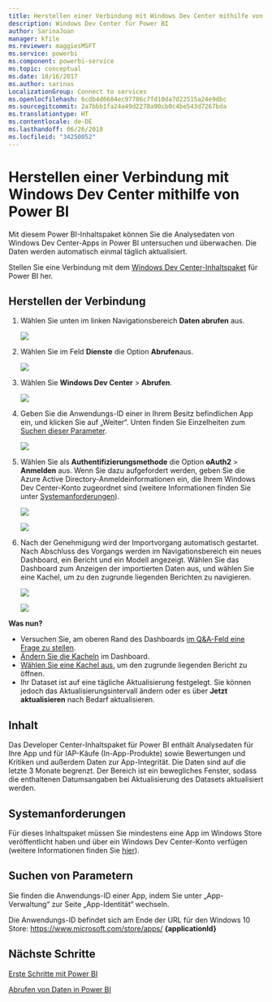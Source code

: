 ```yaml
---
title: Herstellen einer Verbindung mit Windows Dev Center mithilfe von Power BI
description: Windows Dev Center für Power BI
author: SarinaJoan
manager: kfile
ms.reviewer: maggiesMSFT
ms.service: powerbi
ms.component: powerbi-service
ms.topic: conceptual
ms.date: 10/16/2017
ms.author: sarinas
LocalizationGroup: Connect to services
ms.openlocfilehash: 6cdb4d6684ec97786c7fd10da7d22515a24e9dbc
ms.sourcegitcommit: 2a7bbb1fa24a49d2278a90cb0c4be543d7267bda
ms.translationtype: HT
ms.contentlocale: de-DE
ms.lasthandoff: 06/26/2018
ms.locfileid: "34250052"
---
```

# <a name="connect-to-windows-dev-center-with-power-bi"></a>Herstellen einer Verbindung mit Windows Dev Center mithilfe von Power BI
Mit diesem Power BI-Inhaltspaket können Sie die Analysedaten von Windows Dev Center-Apps in Power BI untersuchen und überwachen. Die Daten werden automatisch einmal täglich aktualisiert.

Stellen Sie eine Verbindung mit dem [Windows Dev Center-Inhaltspaket](https://app.powerbi.com/getdata/services/devcenter) für Power BI her.

## <a name="how-to-connect"></a>Herstellen der Verbindung
1. Wählen Sie unten im linken Navigationsbereich **Daten abrufen** aus.
   
   ![](media/service-connect-to-windows-dev-center/getdata.png)
2. Wählen Sie im Feld **Dienste** die Option **Abrufen**aus.
   
   ![](media/service-connect-to-windows-dev-center/services.png)
3. Wählen Sie **Windows Dev Center** \> **Abrufen**.
   
   ![](media/service-connect-to-windows-dev-center/windowsdev.png)
4. Geben Sie die Anwendungs-ID einer in Ihrem Besitz befindlichen App ein, und klicken Sie auf „Weiter“. Unten finden Sie Einzelheiten zum [Suchen dieser Parameter](#FindingParams).
   
   ![](media/service-connect-to-windows-dev-center/params.png)
5. Wählen Sie als **Authentifizierungsmethode** die Option **oAuth2** \> **Anmelden** aus. Wenn Sie dazu aufgefordert werden, geben Sie die Azure Active Directory-Anmeldeinformationen ein, die Ihrem Windows Dev Center-Konto zugeordnet sind (weitere Informationen finden Sie unter [Systemanforderungen](#Requirements)).
   
    ![](media/service-connect-to-windows-dev-center/creds.png)
   
    ![](media/service-connect-to-windows-dev-center/creds2.png)
6. Nach der Genehmigung wird der Importvorgang automatisch gestartet. Nach Abschluss des Vorgangs werden im Navigationsbereich ein neues Dashboard, ein Bericht und ein Modell angezeigt. Wählen Sie das Dashboard zum Anzeigen der importierten Daten aus, und wählen Sie eine Kachel, um zu den zugrunde liegenden Berichten zu navigieren.
   
    ![](media/service-connect-to-windows-dev-center/dashboard.png)
   
    ![](media/service-connect-to-windows-dev-center/report.png)

**Was nun?**

* Versuchen Sie, am oberen Rand des Dashboards [im Q&A-Feld eine Frage zu stellen](power-bi-q-and-a.md).
* [Ändern Sie die Kacheln](service-dashboard-edit-tile.md) im Dashboard.
* [Wählen Sie eine Kachel aus](service-dashboard-tiles.md), um den zugrunde liegenden Bericht zu öffnen.
* Ihr Dataset ist auf eine tägliche Aktualisierung festgelegt. Sie können jedoch das Aktualisierungsintervall ändern oder es über **Jetzt aktualisieren** nach Bedarf aktualisieren.

## <a name="whats-included"></a>Inhalt
Das Developer Center-Inhaltspaket für Power BI enthält Analysedaten für Ihre App und für IAP-Käufe (In-App-Produkte) sowie Bewertungen und Kritiken und außerdem Daten zur App-Integrität. Die Daten sind auf die letzte 3 Monate begrenzt. Der Bereich ist ein bewegliches Fenster, sodass die enthaltenen Datumsangaben bei Aktualisierung des Datasets aktualisiert werden.

<a name="Requirements"></a>

## <a name="system-requirements"></a>Systemanforderungen
Für dieses Inhaltspaket müssen Sie mindestens eine App im Windows Store veröffentlicht haben und über ein Windows Dev Center-Konto verfügen (weitere Informationen finden Sie [hier](https://msdn.microsoft.com/windows/uwp/publish/manage-account-users)).

<a name="FindingParams"></a>

## <a name="finding-parameters"></a>Suchen von Parametern
Sie finden die Anwendungs-ID einer App, indem Sie unter „App-Verwaltung“ zur Seite „App-Identität“ wechseln.

Die Anwendungs-ID befindet sich am Ende der URL für den Windows 10 Store: https://www.microsoft.com/store/apps/ **{applicationId}**

## <a name="next-steps"></a>Nächste Schritte
[Erste Schritte mit Power BI](service-get-started.md)

[Abrufen von Daten in Power BI](service-get-data.md)

